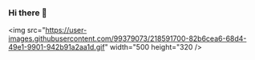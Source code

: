 ### Hi there 👋
<img src="https://user-images.githubusercontent.com/99379073/218591700-82b6cea6-68d4-49e1-9901-942b91a2aa1d.gif" width="500 height="320 />


<!--
**smirnakh/smirnakh** is a ✨ _special_ ✨ repository because its `README.md` (this file) appears on your GitHub profile.

Here are some ideas to get you started:

- 🔭 I’m currently working on ...
- 🌱 I’m currently learning ...
- 👯 I’m looking to collaborate on ...
- 🤔 I’m looking for help with ...
- 💬 Ask me about ...
- 📫 How to reach me: ...
- 😄 Pronouns: ...
- ⚡ Fun fact: ...
-->

